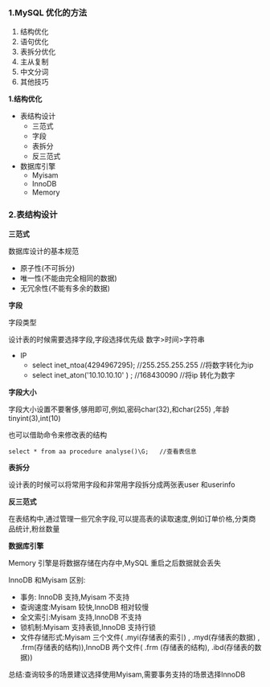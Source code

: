 ### 1.MySQL 优化的方法

1. 结构优化
2. 语句优化
3. 表拆分优化
4. 主从复制
5. 中文分词
6. 其他技巧

**1.结构优化**

- 表结构设计
  - 三范式
  - 字段
  - 表拆分
  - 反三范式
- 数据库引擎
  - Myisam
  - InnoDB
  - Memory

### 2.表结构设计

**三范式**

数据库设计的基本规范

- 原子性(不可拆分)
- 唯一性(不能由完全相同的数据)
- 无冗余性(不能有多余的数据)

**字段**

字段类型

设计表的时候需要选择字段,字段选择优先级 数字>时间>字符串

- IP
  - select inet_ntoa(4294967295);	//255.255.255.255     //将数字转化为ip
  - select inet_aton('10.10.10.10' ) ;  //168430090                //将ip 转化为数字

**字段大小**

字段大小设置不要奢侈,够用即可,例如,密码char(32),和char(255) ,年龄tinyint(3),int(10)

也可以借助命令来修改表的结构

``` 
select * from aa procedure analyse()\G;   //查看表信息
```

**表拆分**

设计表的时候可以将常用字段和非常用字段拆分成两张表user 和userinfo

**反三范式**

在表结构中,通过管理一些冗余字段,可以提高表的读取速度,例如订单价格,分类商品统计,粉丝数量

**数据库引擎**

Memory 引擎是将数据存储在内存中,MySQL 重启之后数据就会丢失

InnoDB 和Myisam 区别:

- 事务: InnoDB 支持,Myisam 不支持
- 查询速度:Myisam 较快,InnoDB 相对较慢
- 全文索引:Myisam 支持,InnoDB 不支持
- 锁机制:Myisam 支持表锁,InnoDB 支持行锁
- 文件存储形式:Myisam 三个文件( .myi(存储表的索引) , .myd(存储表的数据) , .frm(存储表的结构)),InnoDB 两个文件( .frm (存储表的结构), .ibd(存储表的数据))

总结:查询较多的场景建议选择使用Myisam,需要事务支持的场景选择InnoDB